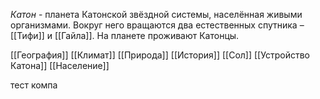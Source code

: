 *Катон* - планета Катонской звёздной системы, населённая живыми организмами. Вокруг него вращаются два естественных спутника – [[Тифи]] и [[Гайла]]. На планете проживают Катонцы.

[[География]]
[[Климат]]
[[Природа]]
[[История]]
[[Сол]]
[[Устройство Катона]]
[[Население]]

тест компа
